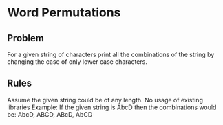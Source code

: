 # Word Permutations

## Problem

For a given string of characters print all the combinations of the string by changing the case of only lower case
characters.

## Rules

Assume the given string could be of any length. No usage of existing libraries Example:
If the given string is AbcD then the combinations would be: AbcD, ABCD, ABcD, AbCD
